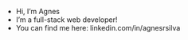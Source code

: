 - Hi, I’m Agnes
- I’m a full-stack web developer!
- You can find me here: linkedin.com/in/agnesrsilva


